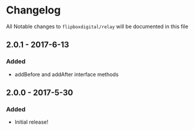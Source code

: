 # Changelog
All Notable changes to `flipboxdigital/relay` will be documented in this file

## 2.0.1 - 2017-6-13
### Added
- addBefore and addAfter interface methods

## 2.0.0 - 2017-5-30
### Added
- Initial release!